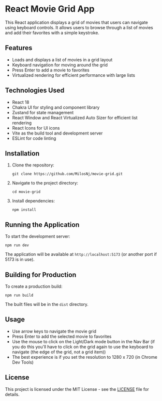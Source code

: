 # React Movie Grid App

This React application displays a grid of movies that users can navigate using keyboard controls. It allows users to browse through a list of movies and add their favorites with a simple keystroke.

## Features

- Loads and displays a list of movies in a grid layout
- Keyboard navigation for moving around the grid
- Press Enter to add a movie to favorites
- Virtualized rendering for efficient performance with large lists

## Technologies Used

- React 18
- Chakra UI for styling and component library
- Zustand for state management
- React Window and React Virtualized Auto Sizer for efficient list rendering
- React Icons for UI icons
- Vite as the build tool and development server
- ESLint for code linting

## Installation

1. Clone the repository:
   ```
   git clone https://github.com/MilosNj/movie-grid.git
   ```

2. Navigate to the project directory:
   ```
   cd movie-grid
   ```

3. Install dependencies:
   ```
   npm install
   ```

## Running the Application

To start the development server:

```
npm run dev
```

The application will be available at `http://localhost:5173` (or another port if 5173 is in use).

## Building for Production

To create a production build:

```
npm run build
```

The built files will be in the `dist` directory.

## Usage

- Use arrow keys to navigate the movie grid
- Press Enter to add the selected movie to favorites
- Use the mouse to click on the Light/Dark mode button in the Nav Bar (if you do this you'll have to click on the grid again to use the keyboard to navigate (the edge of the grid, not a grid item))
- The best experience is if you set the resolution to 1280 x 720 (in Chrome Dev Tools)

## License

This project is licensed under the MIT License - see the [LICENSE](LICENSE) file for details.
